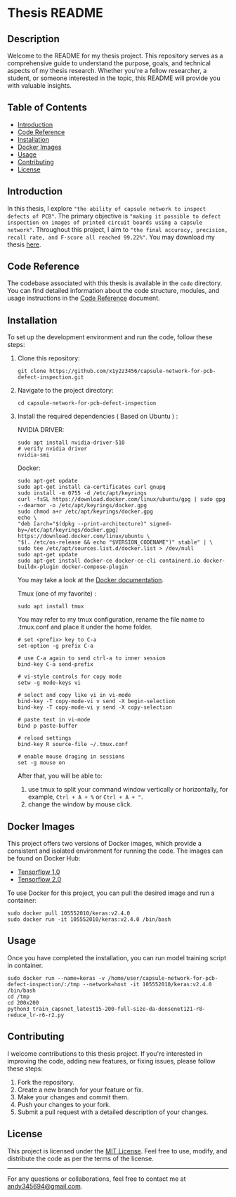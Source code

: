 # Thesis README

## Description
Welcome to the README for my thesis project. This repository serves as a comprehensive guide to understand the purpose, goals, and technical aspects of my thesis research. Whether you're a fellow researcher, a student, or someone interested in the topic, this README will provide you with valuable insights.

## Table of Contents
- [Introduction](#introduction)
- [Code Reference](#code-reference)
- [Installation](#installation)
- [Docker Images](#docker-images)
- [Usage](#usage)
- [Contributing](#contributing)
- [License](#license)

## Introduction
In this thesis, I explore `"the ability of capsule network to inspect defects of PCB"`. The primary objective is `"making it possible to defect inspection on images of printed circuit boards using a capsule network"`. Throughout this project, I aim to `"the final accuracy, precision, recall rate, and F-score all reached 99.22%"`.
You may download my thesis [here](https://hdl.handle.net/11296/45rdc4).

## Code Reference
The codebase associated with this thesis is available in the `code` directory. You can find detailed information about the code structure, modules, and usage instructions in the [Code Reference](./code/README.md) document.

## Installation
To set up the development environment and run the code, follow these steps:

1. Clone this repository:
   ```shell
   git clone https://github.com/x1y2z3456/capsule-network-for-pcb-defect-inspection.git
   ```

2. Navigate to the project directory:
   ```shell
   cd capsule-network-for-pcb-defect-inspection
   ```

3. Install the required dependencies ( Based on Ubuntu ) :

   NVIDIA DRIVER:
   ```shell
   sudo apt install nvidia-driver-510
   # verify nvidia driver
   nvidia-smi
   ```

   Docker:
   ```shell
   sudo apt-get update
   sudo apt-get install ca-certificates curl gnupg
   sudo install -m 0755 -d /etc/apt/keyrings
   curl -fsSL https://download.docker.com/linux/ubuntu/gpg | sudo gpg --dearmor -o /etc/apt/keyrings/docker.gpg
   sudo chmod a+r /etc/apt/keyrings/docker.gpg
   echo \
   "deb [arch="$(dpkg --print-architecture)" signed-by=/etc/apt/keyrings/docker.gpg] https://download.docker.com/linux/ubuntu \
   "$(. /etc/os-release && echo "$VERSION_CODENAME")" stable" | \
   sudo tee /etc/apt/sources.list.d/docker.list > /dev/null
   sudo apt-get update
   sudo apt-get install docker-ce docker-ce-cli containerd.io docker-buildx-plugin docker-compose-plugin
   ```
   You may take a look at the [Docker documentation](https://docs.docker.com/engine/install/ubuntu/).
   
   Tmux (one of my favorite) :
   ```shell
   sudo apt install tmux
   ```

   You may refer to my tmux configuration, rename the file name to .tmux.conf and place it under the home folder.
   ```shell
   # set <prefix> key to C-a
   set-option -g prefix C-a

   # use C-a again to send ctrl-a to inner session
   bind-key C-a send-prefix

   # vi-style controls for copy mode
   setw -g mode-keys vi

   # select and copy like vi in vi-mode
   bind-key -T copy-mode-vi v send -X begin-selection
   bind-key -T copy-mode-vi y send -X copy-selection

   # paste text in vi-mode
   bind p paste-buffer

   # reload settings
   bind-key R source-file ~/.tmux.conf

   # enable mouse draging in sessions
   set -g mouse on
   ```
   After that, you will be able to:
   1. use tmux to split your command window vertically or horizontally, for example, `Ctrl + A + %` or `Ctrl + A + "`.
   2. change the window by mouse click.

## Docker Images
This project offers two versions of Docker images, which provide a consistent and isolated environment for running the code. The images can be found on Docker Hub:
- [Tensorflow 1.0](https://hub.docker.com/r/105552010/keras:v2.3.1-rc1)
- [Tensorflow 2.0](https://hub.docker.com/r/105552010/keras:v2.4.0)

To use Docker for this project, you can pull the desired image and run a container:

```shell
sudo docker pull 105552010/keras:v2.4.0
sudo docker run -it 105552010/keras:v2.4.0 /bin/bash
```

## Usage
Once you have completed the installation, you can run model training script in container.

```shell
sudo docker run --name=keras -v /home/user/capsule-network-for-pcb-defect-inspection/:/tmp --network=host -it 105552010/keras:v2.4.0 /bin/bash
cd /tmp
cd 200x200
python3 train_capsnet_latest15-200-full-size-da-densenet121-r8-reduce_lr-r6-r2.py
```

## Contributing
I welcome contributions to this thesis project. If you're interested in improving the code, adding new features, or fixing issues, please follow these steps:

1. Fork the repository.
2. Create a new branch for your feature or fix.
3. Make your changes and commit them.
4. Push your changes to your fork.
5. Submit a pull request with a detailed description of your changes.

## License
This project is licensed under the [MIT License](./LICENSE). Feel free to use, modify, and distribute the code as per the terms of the license.

---

For any questions or collaborations, feel free to contact me at [andy345694@gmail.com](mailto:andy345694@gmail.com).
